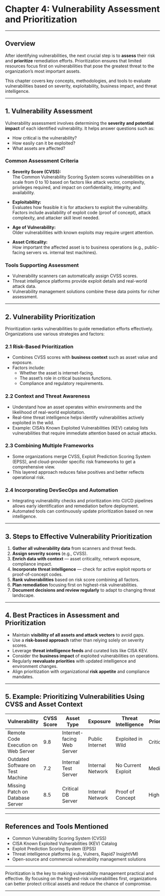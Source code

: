 # Chapter 4: Vulnerability Assessment and Prioritization

---

## Overview

After identifying vulnerabilities, the next crucial step is to **assess** their risk and **prioritize** remediation efforts. Prioritization ensures that limited resources focus first on vulnerabilities that pose the greatest threat to the organization’s most important assets.

This chapter covers key concepts, methodologies, and tools to evaluate vulnerabilities based on severity, exploitability, business impact, and threat intelligence.

---

## 1. Vulnerability Assessment

Vulnerability assessment involves determining the **severity and potential impact** of each identified vulnerability. It helps answer questions such as:

- How critical is the vulnerability?
- How easily can it be exploited?
- What assets are affected?

### Common Assessment Criteria

- **Severity Score (CVSS):**  
  The Common Vulnerability Scoring System scores vulnerabilities on a scale from 0 to 10 based on factors like attack vector, complexity, privileges required, and impact on confidentiality, integrity, and availability.

- **Exploitability:**  
  Evaluates how feasible it is for attackers to exploit the vulnerability. Factors include availability of exploit code (proof of concept), attack complexity, and attacker skill level needed.

- **Age of Vulnerability:**  
  Older vulnerabilities with known exploits may require urgent attention.

- **Asset Criticality:**  
  How important the affected asset is to business operations (e.g., public-facing servers vs. internal test machines).

### Tools Supporting Assessment

- Vulnerability scanners can automatically assign CVSS scores.
- Threat intelligence platforms provide exploit details and real-world attack data.
- Vulnerability management solutions combine these data points for richer assessment.

---

## 2. Vulnerability Prioritization

Prioritization ranks vulnerabilities to guide remediation efforts effectively. Organizations use various strategies and factors:

### 2.1 Risk-Based Prioritization

- Combines CVSS scores with **business context** such as asset value and exposure.
- Factors include:
  - Whether the asset is internet-facing.
  - The asset’s role in critical business functions.
  - Compliance and regulatory requirements.

### 2.2 Context and Threat Awareness

- Understand how an asset operates within environments and the likelihood of real-world exploitation.
- Real-time threat intelligence helps identify vulnerabilities actively exploited in the wild.
- Example: CISA’s Known Exploited Vulnerabilities (KEV) catalog lists vulnerabilities that require immediate attention based on actual attacks.

### 2.3 Combining Multiple Frameworks

- Some organizations merge CVSS, Exploit Prediction Scoring System (EPSS), and cloud-provider specific risk frameworks to get a comprehensive view.
- This layered approach reduces false positives and better reflects operational risk.

### 2.4 Incorporating DevSecOps and Automation

- Integrating vulnerability checks and prioritization into CI/CD pipelines allows early identification and remediation before deployment.
- Automated tools can continuously update prioritization based on new intelligence.

---

## 3. Steps to Effective Vulnerability Prioritization

1. **Gather all vulnerability data** from scanners and threat feeds.
2. **Assign severity scores** (e.g., CVSS).
3. **Enrich data with context** — asset criticality, network exposure, compliance impact.
4. **Incorporate threat intelligence** — check for active exploit reports or proof-of-concept codes.
5. **Rank vulnerabilities** based on risk score combining all factors.
6. **Plan remediation** focusing first on highest-risk vulnerabilities.
7. **Document decisions and review regularly** to adapt to changing threat landscape.

---

## 4. Best Practices in Assessment and Prioritization

- Maintain **visibility of all assets and attack vectors** to avoid gaps.
- Use a **risk-based approach** rather than relying solely on severity scores.
- Leverage **threat intelligence feeds** and curated lists like CISA KEV.
- Consider the **business impact** of exploited vulnerabilities on operations.
- Regularly **reevaluate priorities** with updated intelligence and environment changes.
- Align prioritization with organizational **risk appetite** and compliance mandates.

---

## 5. Example: Prioritizing Vulnerabilities Using CVSS and Asset Context

| Vulnerability                   | CVSS Score | Asset Type          | Exposure          | Threat Intelligence | Priority   |
|--------------------------------|------------|---------------------|-------------------|---------------------|------------|
| Remote Code Execution on Web Server | 9.8        | Internet-facing Web Server | Public Internet    | Exploited in Wild    | Critical   |
| Outdated Software on Test Machine   | 7.2        | Internal Test Server          | Internal Network   | No Current Exploit   | Medium     |
| Missing Patch on Database Server   | 8.5        | Critical DB Server           | Internal Network   | Proof of Concept     | High       |

---

## References and Tools Mentioned

- Common Vulnerability Scoring System (CVSS)  
- CISA Known Exploited Vulnerabilities (KEV) Catalog  
- Exploit Prediction Scoring System (EPSS)  
- Threat intelligence platforms (e.g., Vulners, Rapid7 InsightVM)  
- Open-source and commercial vulnerability management solutions

---

Prioritization is the key to making vulnerability management practical and effective. By focusing on the highest-risk vulnerabilities first, organizations can better protect critical assets and reduce the chance of compromise.

---